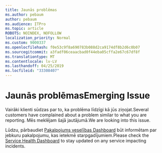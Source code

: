```yaml
---
title: Jaunās problēmas
ms.author: pebaum
author: pebaum
ms.audience: ITPro
ms.topic: article
ROBOTS: NOINDEX, NOFOLLOW
localization_priority: Normal
ms.custom: 9000337
ms.openlocfilehash: f0e53c9f8a690783b088d2ca9174df8b2d6c0b07
ms.sourcegitcommit: a3fadf06ceaacbad0f44eba05cffa2e67c67df8f
ms.translationtype: MT
ms.contentlocale: lv-LV
ms.lasthandoff: 04/25/2019
ms.locfileid: "33308407"
---
```

# <a name="emerging-issue"></a><span data-ttu-id="266cb-102">Jaunās problēmas</span><span class="sxs-lookup"><span data-stu-id="266cb-102">Emerging Issue</span></span>

<span data-ttu-id="266cb-103">Vairāki klienti sūdzas par to, ka problēma līdzīgi kā jūs ziņojat.</span><span class="sxs-lookup"><span data-stu-id="266cb-103">Several customers have complained about a problem similar to what you are reporting.</span></span> <span data-ttu-id="266cb-104">Mēs meklējam šajā jautājumā.</span><span class="sxs-lookup"><span data-stu-id="266cb-104">We are looking into this issue.</span></span>

<span data-ttu-id="266cb-105">Lūdzu, pārbaudiet [Pakalpojums veselības Dashboard](https://admin.microsoft.com/adminportal/home#/servicehealth) būt informētam par jebkuru pakalpojumu, kas ietekmē starpgadījumiem.</span><span class="sxs-lookup"><span data-stu-id="266cb-105">Please check the [Service Health Dashboard](https://admin.microsoft.com/adminportal/home#/servicehealth) to stay updated on any service impacting incidents.</span></span>